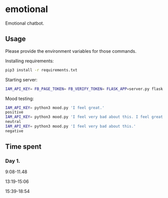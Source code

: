 emotional
=========

Emotional chatbot.

## Usage

Please provide the environment variables for those commands.

Installing requirements:

```bash
pip3 install -r requirements.txt
```

Starting server:

```bash
IAM_API_KEY= FB_PAGE_TOKEN= FB_VERIFY_TOKEN= FLASK_APP=server.py flask run -h 0.0.0.0 -p 80
```

Mood testing:

```bash
IAM_API_KEY= python3 mood.py 'I feel great.'
positive
IAM_API_KEY= python3 mood.py 'I feel very bad about this. I feel great.'
neutral
IAM_API_KEY= python3 mood.py 'I feel very bad about this.'
negative
```

## Time spent

### Day 1.

9:08-11.48

13:19-15:06

15:39-18:54

